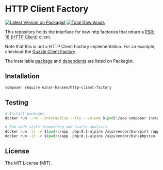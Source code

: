 # HTTP Client Factory

[![Latest Version on Packagist](https://img.shields.io/packagist/v/einar-hansen/http-client-factory.svg?style=flat-square)](https://packagist.org/packages/einar-hansen/http-client-factory)
[![Total Downloads](https://img.shields.io/packagist/dt/einar-hansen/http-client-factory.svg?style=flat-square)](https://packagist.org/packages/einar-hansen/http-client-factory)

This repository holds the interface for new http factories that return a [PSR-18 (HTTP Client)][psr-url] client.

Note that this is not a HTTP Client Factory implementation. For an example, checkout the [Guzzle Client Factory][guzzle-client-url]

The installable [package][package-url] and [dependents][implementation-url] are listed on Packagist.

[psr-url]: https://www.php-fig.org/psr/psr-18
[package-url]: https://packagist.org/packages/einar-hansen/http-client-factory
[guzzle-client-url]: https://packagist.org/packages/einar-hansen/guzzle-client-factory
[implementation-url]: https://packagist.org/packages/einar-hansen/http-client-factory/dependents

## Installation
```bash
composer require einar-hansen/http-client-factory
```

## Testing
```bash
# Install packages
docker run --rm --interactive --tty --volume $(pwd):/app composer install

# Run code style formatting and static analysis
docker run -it -v $(pwd):/app  php:8.1-alpine /app/vendor/bin/pint /app
docker run -it -v $(pwd):/app  php:8.1-alpine /app/vendor/bin/phpstan --level=9 analyse /app/src
```

## License
The MIT License (MIT).
